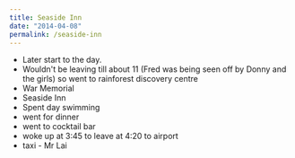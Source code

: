 ```yaml
---
title: Seaside Inn
date: "2014-04-08"
permalink: /seaside-inn
---
```

- Later start to the day.
- Wouldn't be leaving till about 11 (Fred was being seen off by Donny and the girls) so went to rainforest discovery centre
- War Memorial
- Seaside Inn
- Spent day swimming
- went for dinner
- went to cocktail bar
- woke up at 3:45 to leave at 4:20 to airport
- taxi - Mr Lai
